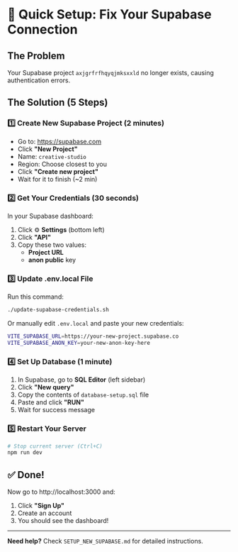 # 🚀 Quick Setup: Fix Your Supabase Connection

## The Problem
Your Supabase project `axjgrfrfhqyqjmksxxld` no longer exists, causing authentication errors.

## The Solution (5 Steps)

### 1️⃣ Create New Supabase Project (2 minutes)
- Go to: https://supabase.com
- Click **"New Project"**
- Name: `creative-studio` 
- Region: Choose closest to you
- Click **"Create new project"**
- Wait for it to finish (~2 min)

### 2️⃣ Get Your Credentials (30 seconds)
In your Supabase dashboard:
1. Click ⚙️ **Settings** (bottom left)
2. Click **"API"**
3. Copy these two values:
   - **Project URL**
   - **anon public** key

### 3️⃣ Update .env.local File

Run this command:
```bash
./update-supabase-credentials.sh
```

Or manually edit `.env.local` and paste your new credentials:
```bash
VITE_SUPABASE_URL=https://your-new-project.supabase.co
VITE_SUPABASE_ANON_KEY=your-new-anon-key-here
```

### 4️⃣ Set Up Database (1 minute)
1. In Supabase, go to **SQL Editor** (left sidebar)
2. Click **"New query"**
3. Copy the contents of `database-setup.sql` file
4. Paste and click **"RUN"**
5. Wait for success message

### 5️⃣ Restart Your Server
```bash
# Stop current server (Ctrl+C)
npm run dev
```

## ✅ Done!

Now go to http://localhost:3000 and:
1. Click **"Sign Up"**
2. Create an account
3. You should see the dashboard!

---

**Need help?** Check `SETUP_NEW_SUPABASE.md` for detailed instructions.
